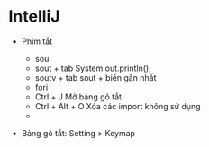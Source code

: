 # IntelliJ

- Phím tắt
    + sou
    + sout  + tab             System.out.println();
    + soutv + tab             sout + biến gần nhất
    + fori
    + Ctrl + J                Mở bảng gõ tắt
    + Ctrl + Alt + O          Xóa các import không sử dụng
    + 
  

- Bảng gõ tắt: Setting > Keymap

